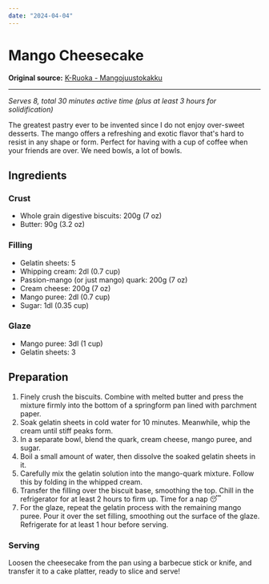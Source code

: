 ```yaml
---
date: "2024-04-04"
---
```


# Mango Cheesecake

**Original source:** [K-Ruoka - Mangojuustokakku](https://www.k-ruoka.fi/reseptit/mangojuustokakku)

---

*Serves 8, total 30 minutes active time (plus at least 3 hours for solidification)*

The greatest pastry ever to be invented since I do not enjoy over-sweet desserts. The mango offers a refreshing and exotic flavor that's hard to resist in any shape or form. Perfect for having with a cup of coffee when your friends are over. We need bowls, a lot of bowls.

## Ingredients

### Crust
- Whole grain digestive biscuits: 200g (7 oz)
- Butter: 90g (3.2 oz)

### Filling
- Gelatin sheets: 5
- Whipping cream: 2dl (0.7 cup)
- Passion-mango (or just mango) quark: 200g (7 oz)
- Cream cheese: 200g (7 oz)
- Mango puree: 2dl (0.7 cup)
- Sugar: 1dl (0.35 cup)

### Glaze
- Mango puree: 3dl (1 cup)
- Gelatin sheets: 3

## Preparation
1. Finely crush the biscuits. Combine with melted butter and press the mixture firmly into the bottom of a springform pan lined with parchment paper.
2. Soak gelatin sheets in cold water for 10 minutes. Meanwhile, whip the cream until stiff peaks form.
3. In a separate bowl, blend the quark, cream cheese, mango puree, and sugar.
4. Boil a small amount of water, then dissolve the soaked gelatin sheets in it.
5. Carefully mix the gelatin solution into the mango-quark mixture. Follow this by folding in the whipped cream.
6. Transfer the filling over the biscuit base, smoothing the top. Chill in the refrigerator for at least 2 hours to firm up. Time for a nap 😴
7. For the glaze, repeat the gelatin process with the remaining mango puree. Pour it over the set filling, smoothing out the surface of the glaze. Refrigerate for at least 1 hour before serving.

### Serving
Loosen the cheesecake from the pan using a barbecue stick or knife, and transfer it to a cake platter, ready to slice and serve!

